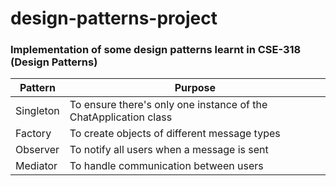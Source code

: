 # design-patterns-project #
### Implementation of some design patterns learnt in CSE-318 (Design Patterns) ###
Pattern  | Purpose
------------- | -------------
Singleton  | To ensure there's only one instance of the ChatApplication class
Factory  | To create objects of different message types
Observer  | To notify all users when a message is sent
Mediator  | To handle communication between users

